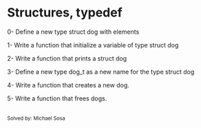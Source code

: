 <h1>Structures, typedef</h1>
<p>0- Define a new type struct dog with elements</p>
<p>1- Write a function that initialize a variable of type struct dog</p>
<p>2- Write a function that prints a struct dog</p>
<p>3- Define a new type dog_t as a new name for the type struct dog</p>
<p>4- Write a function that creates a new dog.</p>
<p>5- Write a function that frees dogs.</p>
<br>
<small>Solved by: Michael Sosa</small>
